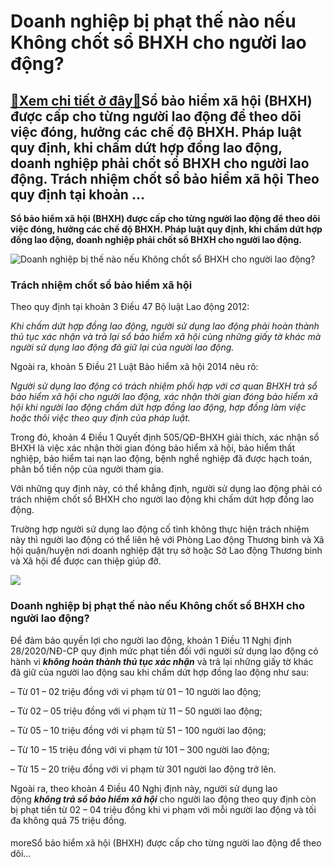 Doanh nghiệp bị phạt thế nào nếu Không chốt sổ BHXH cho người lao động?
=======================================================================

[:gift:Xem chi tiết ở đây:gift:](https://hddtvn.com/doanh-nghiep-bi-phat-the-nao-neu-khong-chot-so-bhxh-cho-nguoi-lao-dong/)Sổ bảo hiểm xã hội (BHXH) được cấp cho từng người lao động để theo dõi việc đóng, hưởng các chế độ BHXH. Pháp luật quy định, khi chấm dứt hợp đồng lao động, doanh nghiệp phải chốt sổ BHXH cho người lao động. Trách nhiệm chốt sổ bảo hiểm xã hội Theo quy định tại khoản …
-----------------------------------------------------------------------------------------------------------------------------------------------------------------------------------------------------------------------------------------------------------------------------

**Sổ bảo hiểm xã hội (BHXH) được cấp cho từng người lao động để theo dõi việc đóng, hưởng các chế độ BHXH. Pháp luật quy định, khi chấm dứt hợp đồng lao động, doanh nghiệp phải chốt sổ BHXH cho người lao động.**


![Doanh nghiệp bị thế nào nếu Không chốt sổ BHXH cho người lao động?](https://hddtvn.com/wp-content/uploads/2021/01/08_psaw.jpg)


### **Trách nhiệm chốt sổ bảo hiểm xã hội**


Theo quy định tại khoản 3 Điều 47 Bộ luật Lao động 2012:


*Khi chấm dứt hợp đồng lao động, người sử dụng lao động phải hoàn thành thủ tục xác nhận và trả lại sổ bảo hiểm xã hội cùng những giấy tờ khác mà người sử dụng lao động đã giữ lại của người lao động.*


Ngoài ra, khoản 5 Điều 21 Luật Bảo hiểm xã hội 2014 nêu rõ:


*Người sử dụng lao động có trách nhiệm phối hợp với cơ quan BHXH trả sổ bảo hiểm xã hội cho người lao động, xác nhận thời gian đóng bảo hiểm xã hội khi người lao động chấm dứt hợp đồng lao động, hợp đồng làm việc hoặc thôi việc theo quy định của pháp luật.*


Trong đó, khoản 4 Điều 1 Quyết định 505/QĐ-BHXH giải thích, xác nhận sổ BHXH là việc xác nhận thời gian đóng bảo hiểm xã hội, bảo hiểm thất nghiệp, bảo hiểm tai nạn lao động, bệnh nghề nghiệp đã được hạch toán, phân bổ tiền nộp của người tham gia.


Với những quy định này, có thể khẳng định, người sử dụng lao động phải có trách nhiệm chốt sổ BHXH cho người lao động khi chấm dứt hợp đồng lao động.


Trường hợp người sử dụng lao động cố tình không thực hiện trách nhiệm này thì người lao động có thể liên hệ với Phòng Lao động Thương binh và Xã hội quận/huyện nơi doanh nghiệp đặt trụ sở hoặc Sở Lao động Thương binh và Xã hội để được can thiệp giúp đỡ.


![](https://hddtvn.com/wp-content/uploads/2021/01/business-executives-discussing-with-their-colleagues-whiteboa_1170-1837-1.jpg)


### Doanh nghiệp bị phạt thế nào nếu Không chốt sổ BHXH cho người lao động?


Để đảm bảo quyền lợi cho người lao động, khoản 1 Điều 11 Nghị định 28/2020/NĐ-CP quy định mức phạt tiền đối với người sử dụng lao động có hành vi ***không hoàn thành thủ tục xác nhận*** và trả lại những giấy tờ khác đã giữ của người lao động sau khi chấm dứt hợp đồng lao động như sau:


– Từ 01 – 02 triệu đồng với vi phạm từ 01 – 10 người lao động;


– Từ 02 – 05 triệu đồng với vi phạm từ 11 – 50 người lao động;


– Từ 05 – 10 triệu đồng với vi phạm từ 51 – 100 người lao động;


– Từ 10 – 15 triệu đồng với vi phạm từ 101 – 300 người lao động;


– Từ 15 – 20 triệu đồng với vi phạm từ 301 người lao động trở lên.


Ngoài ra, theo khoản 4 Điều 40 Nghị định này, người sử dụng lao động ***không trả sổ bảo hiểm xã hội*** cho người lao động theo quy định còn bị phạt tiền từ 02 – 04 triệu đồng khi vi phạm với mỗi người lao động và tối đa không quá 75 triệu đồng.


#### 


moreSổ bảo hiểm xã hội (BHXH) được cấp cho từng người lao động để theo dõi…

